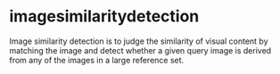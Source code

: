 # imagesimilaritydetection
Image similarity detection is to judge the similarity of visual content by matching the image and detect whether a given query image is derived from any of the images in a large reference set.
